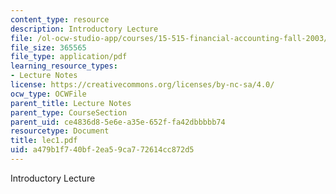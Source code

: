 ```yaml
---
content_type: resource
description: Introductory Lecture
file: /ol-ocw-studio-app/courses/15-515-financial-accounting-fall-2003/a479b1f740bf2ea59ca772614cc872d5_lec1.pdf
file_size: 365565
file_type: application/pdf
learning_resource_types:
- Lecture Notes
license: https://creativecommons.org/licenses/by-nc-sa/4.0/
ocw_type: OCWFile
parent_title: Lecture Notes
parent_type: CourseSection
parent_uid: ce4836d8-5e6e-a35e-652f-fa42dbbbbb74
resourcetype: Document
title: lec1.pdf
uid: a479b1f7-40bf-2ea5-9ca7-72614cc872d5
---
```

Introductory Lecture